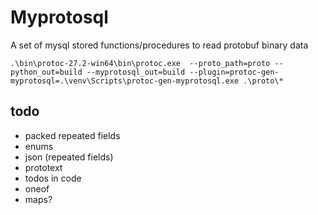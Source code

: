 # Myprotosql

A set of mysql stored functions/procedures to read protobuf binary data

```
.\bin\protoc-27.2-win64\bin\protoc.exe  --proto_path=proto --python_out=build --myprotosql_out=build --plugin=protoc-gen-myprotosql=.\venv\Scripts\protoc-gen-myprotosql.exe .\proto\*
```

## todo

- packed repeated fields
- enums
- json (repeated fields)
- prototext
- todos in code
- oneof
- maps?